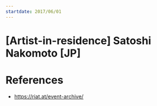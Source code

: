 ```yaml
---
startdate: 2017/06/01
---
```

# [Artist-in-residence] Satoshi Nakomoto [JP]

# References
* https://riat.at/event-archive/
